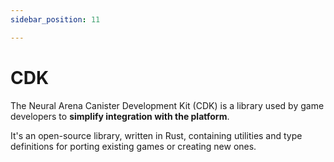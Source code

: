 ```yaml
---
sidebar_position: 11

---
```


# CDK

The Neural Arena Canister Development Kit (CDK) is a library used by game developers to **simplify integration with the platform**.

It's an open-source library, written in Rust, containing utilities and type definitions for porting existing games or creating new ones.